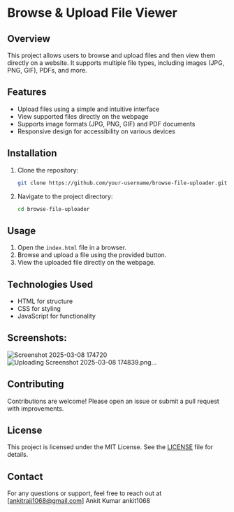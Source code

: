 # Browse & Upload File Viewer

## Overview
This project allows users to browse and upload files and then view them directly on a website. It supports multiple file types, including images (JPG, PNG, GIF), PDFs, and more.

## Features
- Upload files using a simple and intuitive interface
- View supported files directly on the webpage
- Supports image formats (JPG, PNG, GIF) and PDF documents
- Responsive design for accessibility on various devices

## Installation
1. Clone the repository:
   ```bash
   git clone https://github.com/your-username/browse-file-uploader.git
   ```
2. Navigate to the project directory:
   ```bash
   cd browse-file-uploader
   ```

## Usage
1. Open the `index.html` file in a browser.
2. Browse and upload a file using the provided button.
3. View the uploaded file directly on the webpage.

## Technologies Used
- HTML for structure
- CSS for styling
- JavaScript for functionality

## Screenshots: 
![Screenshot 2025-03-08 174720](https://github.com/user-attachments/assets/af11dd0f-7e20-4da7-9f53-62f87044ceed)
![Uploading Screenshot 2025-03-08 174839.png…]()




## Contributing
Contributions are welcome! Please open an issue or submit a pull request with improvements.

## License
This project is licensed under the MIT License. See the [LICENSE](LICENSE) file for details.

## Contact
For any questions or support, feel free to reach out at [ankitrajj1068@gmail.com]
Ankit Kumar
ankit1068

